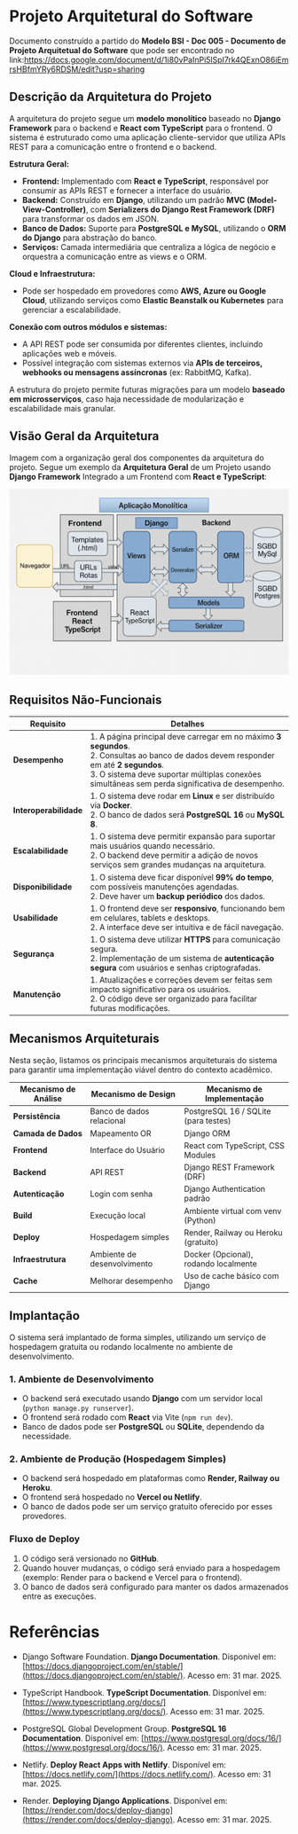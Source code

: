 # Projeto Arquitetural do Software

Documento construído a partido do **Modelo BSI - Doc 005 - Documento de Projeto Arquitetual do Software** que pode ser encontrado no
link:https://docs.google.com/document/d/1i80vPaInPi5lSpI7rk4QExnO86iEmrsHBfmYRy6RDSM/edit?usp=sharing

## Descrição da Arquitetura do Projeto

A arquitetura do projeto segue um **modelo monolítico** baseado no **Django Framework** para o backend e **React com TypeScript** para o frontend. O sistema é estruturado como uma aplicação cliente-servidor que utiliza APIs REST para a comunicação entre o frontend e o backend.  

**Estrutura Geral:**  
- **Frontend:** Implementado com **React e TypeScript**, responsável por consumir as APIs REST e fornecer a interface do usuário.  
- **Backend:** Construído em **Django**, utilizando um padrão **MVC (Model-View-Controller)**, com **Serializers do Django Rest Framework (DRF)** para transformar os dados em JSON.  
- **Banco de Dados:** Suporte para **PostgreSQL e MySQL**, utilizando o **ORM do Django** para abstração do banco.  
- **Serviços:** Camada intermediária que centraliza a lógica de negócio e orquestra a comunicação entre as views e o ORM.  

**Cloud e Infraestrutura:**  
   - Pode ser hospedado em provedores como **AWS, Azure ou Google Cloud**, utilizando serviços como **Elastic Beanstalk ou Kubernetes** para gerenciar a escalabilidade.  

**Conexão com outros módulos e sistemas:**  
   - A API REST pode ser consumida por diferentes clientes, incluindo aplicações web e móveis.  
   - Possível integração com sistemas externos via **APIs de terceiros, webhooks ou mensagens assíncronas** (ex: RabbitMQ, Kafka).  

A estrutura do projeto permite futuras migrações para um modelo **baseado em microsserviços**, caso haja necessidade de modularização e escalabilidade mais granular.  

## Visão Geral da Arquitetura

Imagem com a organização geral dos componentes da arquitetura do projeto. Segue um exemplo da **Arquitetura Geral** de um Projeto usando **Django Framework** Integrado a um Frontend com **React e TypeScript**:

![Arquitetura Django Projeto](../Imagens/arquiteturaproj.png)

## Requisitos Não-Funcionais  

| **Requisito**        | **Detalhes** |
|----------------------|-------------|
| **Desempenho**       | 1. A página principal deve carregar em no máximo **3 segundos**.<br /> 2. Consultas ao banco de dados devem responder em até **2 segundos**.<br /> 3. O sistema deve suportar múltiplas conexões simultâneas sem perda significativa de desempenho. |
| **Interoperabilidade** | 1. O sistema deve rodar em **Linux** e ser distribuído via **Docker**.<br /> 2. O banco de dados será **PostgreSQL 16** ou **MySQL 8**. |
| **Escalabilidade**   | 1. O sistema deve permitir expansão para suportar mais usuários quando necessário.<br /> 2. O backend deve permitir a adição de novos serviços sem grandes mudanças na arquitetura. |
| **Disponibilidade**  | 1. O sistema deve ficar disponível **99% do tempo**, com possíveis manutenções agendadas.<br /> 2. Deve haver um **backup periódico** dos dados. |
| **Usabilidade**      | 1. O frontend deve ser **responsivo**, funcionando bem em celulares, tablets e desktops.<br /> 2. A interface deve ser intuitiva e de fácil navegação. |
| **Segurança**        | 1. O sistema deve utilizar **HTTPS** para comunicação segura.<br /> 2. Implementação de um sistema de **autenticação segura** com usuários e senhas criptografadas. |
| **Manutenção**       | 1. Atualizações e correções devem ser feitas sem impacto significativo para os usuários.<br /> 2. O código deve ser organizado para facilitar futuras modificações. |

## Mecanismos Arquiteturais  

Nesta seção, listamos os principais mecanismos arquiteturais do sistema para garantir uma implementação viável dentro do contexto acadêmico.  

| **Mecanismo de Análise** | **Mecanismo de Design**         | **Mecanismo de Implementação**    |
|-------------------------|--------------------------------|----------------------------------|
| **Persistência**       | Banco de dados relacional      | PostgreSQL 16 / SQLite (para testes) |
| **Camada de Dados**    | Mapeamento OR                  | Django ORM |
| **Frontend**          | Interface do Usuário           | React com TypeScript, CSS Modules |
| **Backend**           | API REST                       | Django REST Framework (DRF) |
| **Autenticação**      | Login com senha                | Django Authentication padrão |
| **Build**            | Execução local                  | Ambiente virtual com venv (Python) |
| **Deploy**           | Hospedagem simples              | Render, Railway ou Heroku (gratuito) |
| **Infraestrutura**   | Ambiente de desenvolvimento     | Docker (Opcional), rodando localmente |
| **Cache**           | Melhorar desempenho              | Uso de cache básico com Django |

## Implantação  

O sistema será implantado de forma simples, utilizando um serviço de hospedagem gratuita ou rodando localmente no ambiente de desenvolvimento.  

### **1. Ambiente de Desenvolvimento**  
- O backend será executado usando **Django** com um servidor local (`python manage.py runserver`).  
- O frontend será rodado com **React** via Vite (`npm run dev`).  
- Banco de dados pode ser **PostgreSQL** ou **SQLite**, dependendo da necessidade.  

### **2. Ambiente de Produção (Hospedagem Simples)**  
- O backend será hospedado em plataformas como **Render, Railway ou Heroku**.  
- O frontend será hospedado no **Vercel ou Netlify**.  
- O banco de dados pode ser um serviço gratuito oferecido por esses provedores.  

### **Fluxo de Deploy**  
1. O código será versionado no **GitHub**.  
2. Quando houver mudanças, o código será enviado para a hospedagem (exemplo: Render para o backend e Vercel para o frontend).  
3. O banco de dados será configurado para manter os dados armazenados entre as execuções.  


# Referências  

- Django Software Foundation. **Django Documentation**. Disponível em: [https://docs.djangoproject.com/en/stable/](https://docs.djangoproject.com/en/stable/). Acesso em: 31 mar. 2025.  

- TypeScript Handbook. **TypeScript Documentation**. Disponível em: [https://www.typescriptlang.org/docs/](https://www.typescriptlang.org/docs/). Acesso em: 31 mar. 2025.  

- PostgreSQL Global Development Group. **PostgreSQL 16 Documentation**. Disponível em: [https://www.postgresql.org/docs/16/](https://www.postgresql.org/docs/16/). Acesso em: 31 mar. 2025.  


- Netlify. **Deploy React Apps with Netlify**. Disponível em: [https://docs.netlify.com/](https://docs.netlify.com/). Acesso em: 31 mar. 2025.  

- Render. **Deploying Django Applications**. Disponível em: [https://render.com/docs/deploy-django](https://render.com/docs/deploy-django). Acesso em: 31 mar. 2025.  





